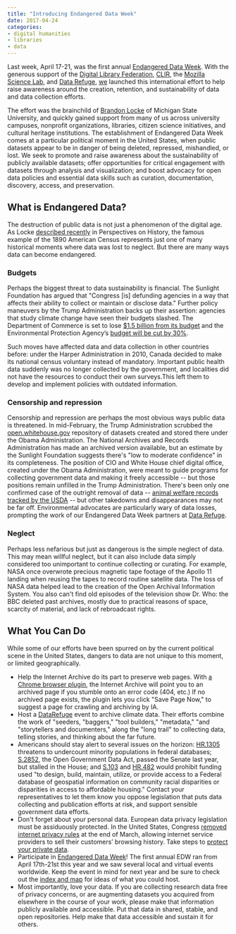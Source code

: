 ```yaml
---
title: "Introducing Endangered Data Week"
date: 2017-04-24
categories: 
- digital humanities
- libraries
- data
---
```


Last week, April 17-21, was the first annual [Endangered Data Week](http://endangereddataweek.org). With the generous support of the [Digital Library Federation](https://diglib.org/), [CLIR](https://www.clir.org/), the [Mozilla Science Lab](https://science.mozilla.org/), and [Data Refuge](https://www.datarefuge.org/), [we](http://endangereddataweek.org/about/) launched this international effort to help raise awareness around the creation, retention, and sustainability of data and data collection efforts.

The effort was the brainchild of [Brandon Locke](https://twitter.com/brandontlocke/status/826939862368518144) of Michigan State University, and quickly gained support from many of us across university campuses, nonprofit organizations, libraries, citizen science initiatives, and cultural heritage institutions. The establishment of Endangered Data Week comes at a particular political moment in the United States, when public datasets appear to be in danger of being deleted, repressed, mishandled, or lost. We seek to promote and raise awareness about the sustainability of publicly available datasets; offer opportunities for critical engagement with datasets through analysis and visualization; and boost advocacy for open data policies and essential data skills such as curation, documentation, discovery, access, and preservation.

## What is Endangered Data?

The destruction of public data is not just a phenomenon of the digital age. As Locke [described recently](https://www.historians.org/publications-and-directories/perspectives-on-history/april-2017/protect-government-data-for-future-historians-announcing-endangered-data-week) in Perspectives on History, the famous example of the 1890 American Census represents just one of many historical moments where data was lost to neglect. But there are many ways data can become endangered. 

### Budgets

Perhaps the biggest threat to data sustainability is financial. The Sunlight Foundation has argued that "Congress [is] defunding agencies in a way that affects their ability to collect or maintain or disclose data." Further policy maneuvers by the Trump Administration backs up their assertion: agencies that study climate change have seen their budgets slashed. The Department of Commerce is set to lose [$1.5 billion from its budget](http://www.mercurynews.com/2017/03/15/winners-and-losers-in-trumps-first-budget-plan/) and the Environmental Protection Agency’s [budget will be cut by 30%](https://www.washingtonpost.com/news/energy-environment/wp/2017/03/01/white-house-proposes-cutting-epa-staff-by-one-fifth-eliminating-key-programs/). 

Such moves have affected data and data collection in other countries before: under the Harper Administration in 2010, Canada decided to make its national census voluntary instead of mandatory. Important public health data suddenly was no longer collected by the government, and localities did not have the resources to conduct their own surveys.This left them to develop and implement policies with outdated information. 

### Censorship and repression

Censorship and repression are perhaps the most obvious ways public data is threatened. In mid-February, the Trump Administration scrubbed the [open.whitehouse.gov](http://open.whitehouse.gov) repository of datasets created and stored there under the Obama Administration. The National Archives and Records Administration has made an archived version available, but an estimate by the Sunlight Foundation suggests there's "low to moderate confidence" in its completeness. The position of CIO and White House chief digital office, created under the Obama Administration, were meant to guide programs for collecting government data and making it freely accessible -- but those positions remain unfilled in the Trump Administration. There's been only one confirmed case of the outright removal of data -- [animal welfare records tracked by the USDA](http://www.sciencemag.org/news/2017/02/trump-administration-blacks-out-animal-welfare-information) -- but other takedowns and disappearances may not be far off. Environmental advocates are particularly wary of data losses, prompting the work of our Endangered Data Week partners at [Data Refuge](https://www.datarefuge.org/).

### Neglect

Perhaps less nefarious but just as dangerous is the simple neglect of data. This may mean willful neglect, but it can also include data simply considered too unimportant to continue collecting or curating. For example, NASA once overwrote precious magnetic tape footage of the Apollo 11 landing when reusing the tapes to record routine satellite data. The loss of NASA data helped lead to the creation of the Open Archival Information System. You also can't find old episodes of the television show Dr. Who: the BBC deleted past archives, mostly due to practical reasons of space, scarcity of material, and lack of rebroadcast rights. 

## What You Can Do

While some of our efforts have been spurred on by the current political scene in the United States, dangers to data are not unique to this moment, or limited geographically. 

- Help the Internet Archive do its part to preserve web pages. With [a Chrome browser plugin](https://chrome.google.com/webstore/detail/wayback-machine/fpnmgdkabkmnadcjpehmlllkndpkmiak), the Internet Archive will point you to an archived page if you stumble onto an error code (404, etc.) If no archived page exists, the plugin lets you click "Save Page Now," to suggest a page for crawling and archiving by IA.
- Host a [DataRefuge](https://www.datarefuge.org/) event to archive climate data. Their efforts combine the work of "seeders, "baggers," "tool builders," "metadata," "and "storytellers and documenters," along the "long trail" to collecting data, telling stories, and thinking about the far future.
- Americans should stay alert to several issues on the horizon: [HR.1305](https://www.congress.gov/bill/115th-congress/house-bill/1305) threatens to undercount minority populations in federal databases; [S.2852](https://www.congress.gov/bill/114th-congress/senate-bill/2852), the Open Government Data Act, passed the Senate last year, but stalled in the House; and [S.103](https://www.congress.gov/bill/115th-congress/senate-bill/103/text) and [HR.482](https://www.congress.gov/bill/115th-congress/house-bill/482/text) would prohibit funding used "to design, build, maintain, utilize, or provide access to a Federal database of geospatial information on community racial disparities or disparities in access to affordable housing." Contact your representatives to let them know you oppose legislation that puts data collecting and publication efforts at risk, and support sensible government data efforts.
- Don't forget about your personal data. European data privacy legislation must be assiduously protected. In the United States, Congress [removed internet privacy rules](https://www.theverge.com/2017/3/31/15138526/isp-privacy-bill-vote-trump-marsha-blackburn-internet-browsing-history) at the end of March, allowing internet service providers to sell their customers’ browsing history. Take steps to [protect your private data](https://www.eff.org/deeplinks/2017/04/heres-how-protect-your-privacy-your-internet-service-provider).
- Participate in [Endangered Data Week](http://endangereddataweek.org)! The first annual EDW ran from April 17th-21st this year and we saw several local and virtual events worldwide. Keep the event in mind for next year and be sure to check out the [index and map](http://endangereddataweek.org/map/) for ideas of what you could host. 
- Most importantly, love your data. If you are collecting research data free of privacy concerns, or are augmenting datasets you acquired from elsewhere in the course of your work, please make that information publicly available and accessible. Put that data in shared, stable, and open repositories. Help make that data accessible and sustain it for others.



